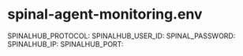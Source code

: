 # spinal-agent-monitoring.env
SPINALHUB_PROTOCOL:
SPINALHUB_USER_ID:
SPINAL_PASSWORD:
SPINALHUB_IP:
SPINALHUB_PORT: 
